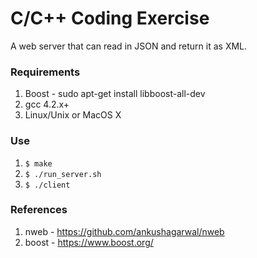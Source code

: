 # C/C++ Coding Exercise
A web server that can read in JSON and return it as XML.

### Requirements
1) Boost - sudo apt-get install libboost-all-dev
2) gcc 4.2.x+
3) Linux/Unix or MacOS X

### Use
1) ```$ make```
2) ```$ ./run_server.sh```
3) ```$ ./client```

### References
1) nweb - https://github.com/ankushagarwal/nweb
2) boost - https://www.boost.org/

